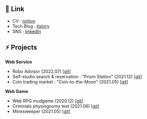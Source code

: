 ## 📜 Link

- CV : [notion](https://dohkim777.notion.site/Doh-Kim-0466566b571c40389ea225fe664989b9?pvs=4)
- Tech Blog : [tistory](https://dd5dd5.tistory.com)
- SNS : [linkedIn](https://www.linkedin.com/in/dohkim777)



## ⚡ Projects


**Web Service**

- Robo Advisor (2022.07) [[git](https://github.com/d5br5/WEB_RoboAdvisor)]
- Self-studio search & reservation : "Prism Station" (2021.12) [[git](https://github.com/d5br5/WEB_Prism_Station)]
- Coin trading market : "Coin-to-the-Moon" (2021.05) [[git](https://github.com/d5br5/WEB-coin-market)]

**Web Game**

- Web RPG mudgame (2020.12) [[git](https://github.com/d5br5/GAME_RPG_Mudgame)]
- Criminals physiognomy test (2021.06)  [[git](https://github.com/d5br5/GAME_Criminals)]
- Minesweeper (2021.05) [[git](https://github.com/d5br5/GAME_Minesweeper)]
